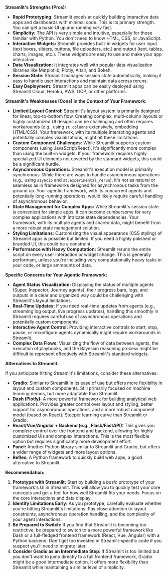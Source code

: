 **Streamlit's Strengths (Pros):**

*   **Rapid Prototyping:** Streamlit excels at quickly building interactive data apps and dashboards with minimal code. This is its primary strength. You can get a basic UI up and running *very* fast.
*   **Simplicity:** The API is very simple and intuitive, especially for those familiar with Python. You don't need to know HTML, CSS, or JavaScript.
*   **Interactive Widgets:** Streamlit provides built-in widgets for user input (text boxes, sliders, buttons, file uploaders, etc.) and output (text, tables, charts, images, etc.). These widgets are easy to use and make your app interactive.
*   **Data Visualization:** It integrates well with popular data visualization libraries like Matplotlib, Plotly, Altair, and Bokeh.
*   **Session State:** Streamlit manages session state automatically, making it easy to handle user interactions and maintain data across reruns.
*   **Easy Deployment:** Streamlit apps can be easily deployed using Streamlit Cloud, Heroku, AWS, GCP, or other platforms.

**Streamlit's Weaknesses (Cons) in the Context of Your Framework:**

*   **Limited Layout Control:** Streamlit's layout system is primarily designed for linear, top-to-bottom flow. Creating complex, multi-column layouts or highly customized UI designs can be challenging and often requires workarounds (e.g., using `st.columns` extensively, embedding HTML/CSS). Your framework, with its multiple interacting agents and potentially complex visualizations, might hit these limitations.
*   **Custom Component Challenges:** While Streamlit supports custom components (using JavaScript/React), it's significantly more complex than using the built-in widgets. If your framework requires highly specialized UI elements not covered by the standard widgets, this could be a significant hurdle.
*   **Asynchronous Operations:** Streamlit's execution model is primarily synchronous. While there are ways to handle asynchronous operations (e.g., using `asyncio` and `st.experimental_rerun`), it's not as natural or seamless as in frameworks designed for asynchronous tasks from the ground up. Your agentic framework, with its concurrent agents and potentially long-running operations, would likely require careful handling of asynchronous behavior.
*   **State Management for Complex Apps:** While Streamlit's session state is convenient for simple apps, it can become cumbersome for very complex applications with intricate state dependencies. Your framework, with its multiple agents and shared data, might benefit from a more robust state management solution.
*   **Styling Limitations:** Customizing the visual appearance (CSS styling) of Streamlit apps is possible but limited. If you need a highly polished or branded UI, this could be a constraint.
* **Performance with Heavy Computation:** Streamlit reruns the entire script on every user interaction or widget change. This is generally performant, unless you're including very computationally heavy tasks in your code, or large ammounts of data.

**Specific Concerns for Your Agentic Framework:**

*   **Agent Status Visualization:** Displaying the status of multiple agents (Super, Inspector, Journey agents), their progress bars, logs, and outputs in a clear and organized way could be challenging with Streamlit's layout limitations.
*   **Real-Time Updates:** If you need real-time updates from agents (e.g., streaming log output, live progress updates), handling this smoothly in Streamlit requires careful use of asynchronous operations and potentially custom components.
*   **Interactive Agent Control:** Providing interactive controls to start, stop, pause, or reconfigure agents dynamically might require workarounds in Streamlit.
*   **Complex Data Flows:** Visualizing the flow of data between agents, the execution of playbooks, and the Bayesian reasoning process might be difficult to represent effectively with Streamlit's standard widgets.

**Alternatives to Streamlit:**

If you anticipate hitting Streamlit's limitations, consider these alternatives:

*   **Gradio:** Similar to Streamlit in its ease of use but offers more flexibility in layout and custom components. Still primarily focused on machine learning demos, but more adaptable than Streamlit.
*   **Dash (Plotly):** A more powerful framework for building analytical web applications. Provides greater control over layout and styling, better support for asynchronous operations, and a more robust component model (based on React). Steeper learning curve than Streamlit or Gradio.
*   **React/Vue/Angular + Backend (e.g., Flask/FastAPI):** This gives you *complete* control over the frontend and backend, allowing for highly customized UIs and complex interactions. This is the most flexible option but requires significantly more development effort.
*   **Panel:** Another Python library similar to Streamlit and Gradio, but offers a wider range of widgets and more layout options.
* **Reflex:** A Python framework to quickly build web apps, a good alternative to Streamlit.

**Recommendation:**

1.  **Prototype with Streamlit:** Start by building a *basic* prototype of your framework's UI in Streamlit. This will allow you to quickly test your core concepts and get a feel for how well Streamlit fits your needs. Focus on the core interactions and data display.
2.  **Identify Limitations Early:** As you prototype, carefully evaluate whether you're hitting Streamlit's limitations. Pay close attention to layout constraints, asynchronous operation handling, and the complexity of your agent interactions.
3.  **Be Prepared to Switch:** If you find that Streamlit is becoming too restrictive, be prepared to switch to a more powerful framework like Dash or a full-fledged frontend framework (React, Vue, Angular) with a Python backend. Don't get too invested in Streamlit-specific code if you suspect you'll need to migrate later.
4.  **Consider Gradio as an Intermediate Step:** If Streamlit is too limited but you don't want to jump directly to a full frontend framework, Gradio might be a good intermediate option. It offers more flexibility than Streamlit while maintaining a similar level of simplicity.

